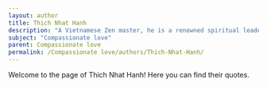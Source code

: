 ```yaml
---
layout: author
title: Thich Nhat Hanh
description: "A Vietnamese Zen master, he is a renowned spiritual leader and advocate for mindfulness and compassion. His teachings focus on loving-kindness and compassionate love as pathways to peace."
subject: "Compassionate love"
parent: Compassionate love
permalink: /Compassionate love/authors/Thich-Nhat-Hanh/
---
```


Welcome to the page of Thich Nhat Hanh! Here you can find their quotes.
